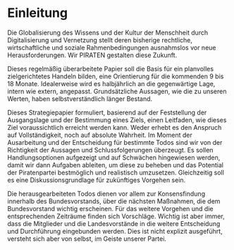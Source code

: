 # Einleitung

Die Globalisierung des Wissens und der Kultur der Menschheit durch Digitalisierung und Vernetzung stellt deren bisherige rechtliche, wirtschaftliche und soziale Rahmenbedingungen ausnahmslos vor neue Herausforderungen. Wir PIRATEN gestalten diese Zukunft.

Dieses regelmäßig überarbeitete Papier soll die Basis für ein planvolles zielgerichtetes Handeln bilden, eine Orientierung für die kommenden 9 bis 18 Monate. Idealerweise wird es halbjährlich an die gegenwärtige Lage, intern wie extern, angepasst. Grundsätzliche Aussagen, wie die zu unseren Werten, haben selbstverständlich länger Bestand.

Dieses Strategiepapier formuliert, basierend auf der Feststellung der Ausgangslage und der Bestimmung eines Ziels, einen Leitfaden, wie dieses Ziel voraussichtlich erreicht werden kann. Weder erhebt es den Anspruch auf Vollständigkeit, noch auf absolute Wahrheit. Im Moment der Ausarbeitung und der Entscheidung für bestimmte Todos sind wir von der Richtigkeit der Aussagen und Schlussfolgerungen überzeugt. Es sollen Handlungsoptionen aufgezeigt und auf Schwächen hingewiesen werden, damit wir dann Aufgaben ableiten, um diese zu beheben und das Potential der Piratenpartei bestmöglich und realistisch umzusetzen. Gleichzeitig soll es eine Diskussionsgrundlage für zukünftiges Vorgehen sein.

Die herausgearbeiteten Todos dienen vor allem zur Konsensfindung innerhalb des Bundesvorstands, über die nächsten Maßnahmen, die dem Bundesvorstand wichtig erscheinen. Für das weitere Vorgehen und die entsprechenden Zeiträume finden sich Vorschläge. Wichtig ist aber immer, dass die Mitglieder und die Landesvorstände in die weitere Entscheidung und Durchführung eingebunden werden. Dies ist nicht explizit ausgeführt, versteht sich aber von selbst, im Geiste unserer Partei.
